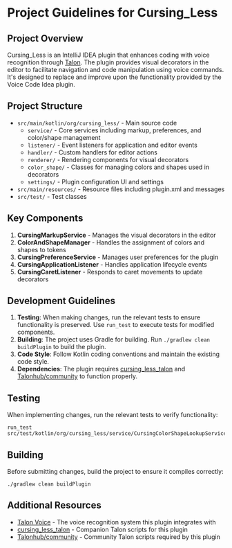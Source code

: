 # Project Guidelines for Cursing_Less

## Project Overview
Cursing_Less is an IntelliJ IDEA plugin that enhances coding with voice recognition through [Talon](https://talonvoice.com/). The plugin provides visual decorators in the editor to facilitate navigation and code manipulation using voice commands. It's designed to replace and improve upon the functionality provided by the Voice Code Idea plugin.

## Project Structure
- `src/main/kotlin/org/cursing_less/` - Main source code
  - `service/` - Core services including markup, preferences, and color/shape management
  - `listener/` - Event listeners for application and editor events
  - `handler/` - Custom handlers for editor actions
  - `renderer/` - Rendering components for visual decorators
  - `color_shape/` - Classes for managing colors and shapes used in decorators
  - `settings/` - Plugin configuration UI and settings
- `src/main/resources/` - Resource files including plugin.xml and messages
- `src/test/` - Test classes

## Key Components
1. **CursingMarkupService** - Manages the visual decorators in the editor
2. **ColorAndShapeManager** - Handles the assignment of colors and shapes to tokens
3. **CursingPreferenceService** - Manages user preferences for the plugin
4. **CursingApplicationListener** - Handles application lifecycle events
5. **CursingCaretListener** - Responds to caret movements to update decorators

## Development Guidelines
1. **Testing**: When making changes, run the relevant tests to ensure functionality is preserved. Use `run_test` to execute tests for modified components.
2. **Building**: The project uses Gradle for building. Run `./gradlew clean buildPlugin` to build the plugin.
3. **Code Style**: Follow Kotlin coding conventions and maintain the existing code style.
4. **Dependencies**: The plugin requires [cursing_less_talon](https://github.com/msedgren/cursing_less_talon) and [Talonhub/community](https://github.com/talonhub/community) to function properly.

## Testing
When implementing changes, run the relevant tests to verify functionality:
```
run_test src/test/kotlin/org/cursing_less/service/CursingColorShapeLookupServiceTest.kt
```

## Building
Before submitting changes, build the project to ensure it compiles correctly:
```
./gradlew clean buildPlugin
```

## Additional Resources
- [Talon Voice](https://talonvoice.com/) - The voice recognition system this plugin integrates with
- [cursing_less_talon](https://github.com/msedgren/cursing_less_talon) - Companion Talon scripts for this plugin
- [Talonhub/community](https://github.com/talonhub/community) - Community Talon scripts required by this plugin
